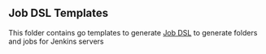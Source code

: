 ## Job DSL Templates

This folder contains go templates to generate [Job DSL](https://github.com/jenkinsci/job-dsl-plugin/wiki/Job-DSL-Commands#dsl-methods) to generate folders and jobs for Jenkins servers